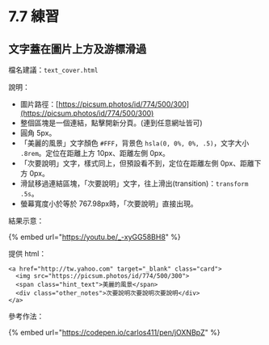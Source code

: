 # 7.7 練習

## 文字蓋在圖片上方及游標滑過

檔名建議：`text_cover.html`

說明：

* 圖片路徑：[https://picsum.photos/id/774/500/300](https://picsum.photos/id/774/500/300)
* 整個區塊是一個連結，點擊開新分頁。(連到任意網址皆可)
* 圓角 5px。
* 「美麗的風景」文字顏色 `#FFF`，背景色 `hsla(0, 0%, 0%, .5)`，文字大小 `.8rem`。定位在距離上方 10px、距離左側 0px。
* 「次要說明」文字，樣式同上，但預設看不到，定位在距離左側 0px、距離下方 0px。
* 滑鼠移過連結區塊，「次要說明」文字，往上滑出(transition)：`transform .5s`。
* 螢幕寬度小於等於 767.98px時，「次要說明」直接出現。



結果示意：

{% embed url="https://youtu.be/_-xyGG58BH8" %}

提供 html：

```markup
<a href="http://tw.yahoo.com" target="_blank" class="card">
  <img src="https://picsum.photos/id/774/500/300">
  <span class="hint_text">美麗的風景</span>
  <div class="other_notes">次要說明次要說明次要說明</div>
</a>
```

參考作法：

{% embed url="https://codepen.io/carlos411/pen/jOXNBpZ" %}



